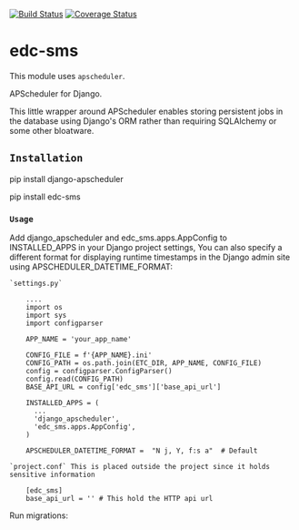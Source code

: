 [![Build Status](https://travis-ci.org/github/botswana-harvard/edc-sms.svg?branch=develop)](https://travis-ci.org/github/botswana-harvard/edc-sms) [![Coverage Status](https://coveralls.io/github/botswana-harvard/edc-sms/badge.svg?branch=develop&service=github)](https://coveralls.io/github/botswana-harvard/edc-sms?branch=develop)

# edc-sms

This module uses `apscheduler`.

APScheduler for Django.

This little wrapper around APScheduler enables storing persistent jobs in the database using Django's ORM rather than requiring SQLAlchemy or some other bloatware.


## `Installation`

pip install django-apscheduler

pip install edc-sms

### `Usage`

Add django_apscheduler and edc_sms.apps.AppConfig to INSTALLED_APPS in your Django project settings, You can also specify a different format for displaying runtime timestamps in the Django admin site using APSCHEDULER_DATETIME_FORMAT:

	`settings.py`
	
		....
		import os
		import sys
		import configparser
		
		APP_NAME = 'your_app_name'
		
		CONFIG_FILE = f'{APP_NAME}.ini'
		CONFIG_PATH = os.path.join(ETC_DIR, APP_NAME, CONFIG_FILE)
		config = configparser.ConfigParser()
		config.read(CONFIG_PATH)
		BASE_API_URL = config['edc_sms']['base_api_url']

		INSTALLED_APPS = (
		  ...
		  'django_apscheduler',
		  'edc_sms.apps.AppConfig',
		)

		APSCHEDULER_DATETIME_FORMAT =  "N j, Y, f:s a"  # Default
	
	`project.conf` This is placed outside the project since it holds sensitive information
	
		[edc_sms]
		base_api_url = '' # This hold the HTTP api url

Run migrations:


